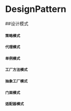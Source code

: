 # DesignPattern
##设计模式

#### `策略模式`
#### `代理模式`
#### `单例模式`
#### `工厂方法模式`
#### `抽象工厂模式`
#### `门面模式`
#### `适配器模式`